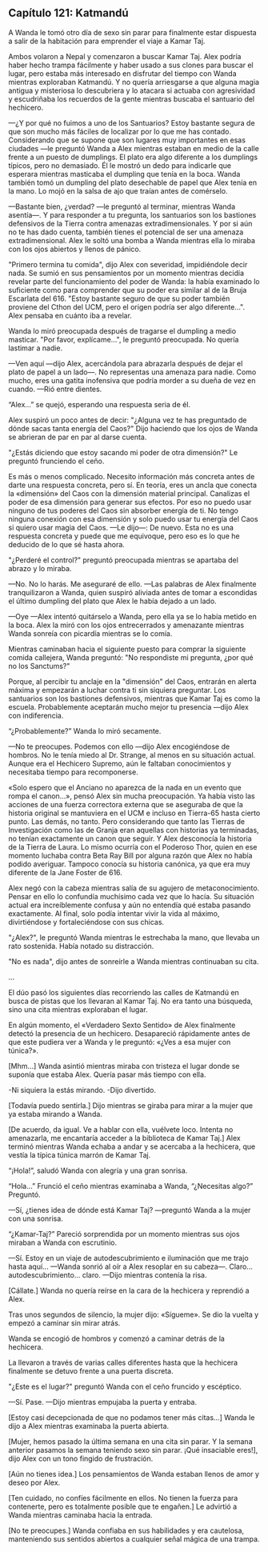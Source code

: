 
## Capítulo 121: Katmandú


A Wanda le tomó otro día de sexo sin parar para finalmente estar dispuesta a salir de la habitación para emprender el viaje a Kamar Taj.

Ambos volaron a Nepal y comenzaron a buscar Kamar Taj. Alex podría haber hecho trampa fácilmente y haber usado a sus clones para buscar el lugar, pero estaba más interesado en disfrutar del tiempo con Wanda mientras exploraban Katmandú. Y no quería arriesgarse a que alguna magia antigua y misteriosa lo descubriera y lo atacara si actuaba con agresividad y escudriñaba los recuerdos de la gente mientras buscaba el santuario del hechicero.

—¿Y por qué no fuimos a uno de los Santuarios? Estoy bastante segura de que son mucho más fáciles de localizar por lo que me has contado. Considerando que se supone que son lugares muy importantes en esas ciudades —le preguntó Wanda a Alex mientras estaban en medio de la calle frente a un puesto de dumplings. El plato era algo diferente a los dumplings típicos, pero no demasiado. Él le mostró un dedo para indicarle que esperara mientras masticaba el dumpling que tenía en la boca. Wanda también tomó un dumpling del plato desechable de papel que Alex tenía en la mano. Lo mojó en la salsa de ajo que traían antes de comérselo.

—Bastante bien, ¿verdad? —le preguntó al terminar, mientras Wanda asentía—. Y para responder a tu pregunta, los santuarios son los bastiones defensivos de la Tierra contra amenazas extradimensionales. Y por si aún no te has dado cuenta, también tienes el potencial de ser una amenaza extradimensional. Alex le soltó una bomba a Wanda mientras ella lo miraba con los ojos abiertos y llenos de pánico.

"Primero termina tu comida", dijo Alex con severidad, impidiéndole decir nada. Se sumió en sus pensamientos por un momento mientras decidía revelar parte del funcionamiento del poder de Wanda: la había examinado lo suficiente como para comprender que su poder era similar al de la Bruja Escarlata del 616. "Estoy bastante seguro de que su poder también proviene del Cthon del UCM, pero el origen podría ser algo diferente...". Alex pensaba en cuánto iba a revelar.

Wanda lo miró preocupada después de tragarse el dumpling a medio masticar. "Por favor, explícame...", le preguntó preocupada. No quería lastimar a nadie.

—Ven aquí —dijo Alex, acercándola para abrazarla después de dejar el plato de papel a un lado—. No representas una amenaza para nadie. Como mucho, eres una gatita inofensiva que podría morder a su dueña de vez en cuando. —Rió entre dientes.

“Alex…” se quejó, esperando una respuesta seria de él.

Alex suspiró un poco antes de decir: "¿Alguna vez te has preguntado de dónde sacas tanta energía del Caos?" Dijo haciendo que los ojos de Wanda se abrieran de par en par al darse cuenta.

"¿Estás diciendo que estoy sacando mi poder de otra dimensión?" Le preguntó frunciendo el ceño.

Es más o menos complicado. Necesito información más concreta antes de darte una respuesta concreta, pero sí. En teoría, eres un ancla que conecta la «dimensión» del Caos con la dimensión material principal. Canalizas el poder de esa dimensión para generar sus efectos. Por eso no puedo usar ninguno de tus poderes del Caos sin absorber energía de ti. No tengo ninguna conexión con esa dimensión y solo puedo usar tu energía del Caos si quiero usar magia del Caos. —Le dijo—: De nuevo. Esta no es una respuesta concreta y puede que me equivoque, pero eso es lo que he deducido de lo que sé hasta ahora.

"¿Perderé el control?" preguntó preocupada mientras se apartaba del abrazo y lo miraba.

—No. No lo harás. Me aseguraré de ello. —Las palabras de Alex finalmente tranquilizaron a Wanda, quien suspiró aliviada antes de tomar a escondidas el último dumpling del plato que Alex le había dejado a un lado.

—Oye —Alex intentó quitárselo a Wanda, pero ella ya se lo había metido en la boca. Alex la miró con los ojos entrecerrados y amenazante mientras Wanda sonreía con picardía mientras se lo comía.

Mientras caminaban hacia el siguiente puesto para comprar la siguiente comida callejera, Wanda preguntó: "No respondiste mi pregunta, ¿por qué no los Sanctums?"

Porque, al percibir tu anclaje en la "dimensión" del Caos, entrarán en alerta máxima y empezarán a luchar contra ti sin siquiera preguntar. Los santuarios son los bastiones defensivos, mientras que Kamar Taj es como la escuela. Probablemente aceptarán mucho mejor tu presencia —dijo Alex con indiferencia.

“¿Probablemente?” Wanda lo miró secamente.

—No te preocupes. Podemos con ello —dijo Alex encogiéndose de hombros. No le tenía miedo al Dr. Strange, al menos en su situación actual. Aunque era el Hechicero Supremo, aún le faltaban conocimientos y necesitaba tiempo para recomponerse.

«Solo espero que el Anciano no aparezca de la nada en un evento que rompa el canon...», pensó Alex sin mucha preocupación. Ya había visto las acciones de una fuerza correctora externa que se aseguraba de que la historia original se mantuviera en el UCM e incluso en Tierra-65 hasta cierto punto. Las demás, no tanto. Pero considerando que tanto las Tierras de Investigación como las de Granja eran aquellas con historias ya terminadas, no tenían exactamente un canon que seguir. Y Alex desconocía la historia de la Tierra de Laura. Lo mismo ocurría con el Poderoso Thor, quien en ese momento luchaba contra Beta Ray Bill por alguna razón que Alex no había podido averiguar. Tampoco conocía su historia canónica, ya que era muy diferente de la Jane Foster de 616.

Alex negó con la cabeza mientras salía de su agujero de metaconocimiento. Pensar en ello lo confundía muchísimo cada vez que lo hacía. Su situación actual era increíblemente confusa y aún no entendía qué estaba pasando exactamente. Al final, solo podía intentar vivir la vida al máximo, divirtiéndose y fortaleciéndose con sus chicas.

"¿Alex?", le preguntó Wanda mientras le estrechaba la mano, que llevaba un rato sostenida. Había notado su distracción.

"No es nada", dijo antes de sonreírle a Wanda mientras continuaban su cita.

…

El dúo pasó los siguientes días recorriendo las calles de Katmandú en busca de pistas que los llevaran al Kamar Taj. No era tanto una búsqueda, sino una cita mientras exploraban el lugar.

En algún momento, el «Verdadero Sexto Sentido» de Alex finalmente detectó la presencia de un hechicero. Desapareció rápidamente antes de que este pudiera ver a Wanda y le preguntó: «¿Ves a esa mujer con túnica?».

[Mhm…] Wanda asintió mientras miraba con tristeza el lugar donde se suponía que estaba Alex. Quería pasar más tiempo con ella.

-Ni siquiera la estás mirando. -Dijo divertido.

[Todavía puedo sentirla.] Dijo mientras se giraba para mirar a la mujer que ya estaba mirando a Wanda.

[De acuerdo, da igual. Ve a hablar con ella, vuélvete loco. Intenta no amenazarla, me encantaría acceder a la biblioteca de Kamar Taj.] Alex terminó mientras Wanda echaba a andar y se acercaba a la hechicera, que vestía la típica túnica marrón de Kamar Taj.

“¡Hola!”, saludó Wanda con alegría y una gran sonrisa.

“Hola…” Frunció el ceño mientras examinaba a Wanda, “¿Necesitas algo?” Preguntó.

—Sí, ¿tienes idea de dónde está Kamar Taj? —preguntó Wanda a la mujer con una sonrisa.

“¿Kamar-Taj?” Pareció sorprendida por un momento mientras sus ojos miraban a Wanda con escrutinio.

—Sí. Estoy en un viaje de autodescubrimiento e iluminación que me trajo hasta aquí... —Wanda sonrió al oír a Alex resoplar en su cabeza—. Claro... autodescubrimiento... claro. —Dijo mientras contenía la risa.

[Cállate.] Wanda no quería reírse en la cara de la hechicera y reprendió a Alex.

Tras unos segundos de silencio, la mujer dijo: «Sígueme». Se dio la vuelta y empezó a caminar sin mirar atrás.

Wanda se encogió de hombros y comenzó a caminar detrás de la hechicera.

La llevaron a través de varias calles diferentes hasta que la hechicera finalmente se detuvo frente a una puerta discreta.

"¿Este es el lugar?" preguntó Wanda con el ceño fruncido y escéptico.

—Sí. Pase. —Dijo mientras empujaba la puerta y entraba.

[Estoy casi decepcionada de que no podamos tener más citas…] Wanda le dijo a Alex mientras examinaba la puerta abierta.

[Mujer, hemos pasado la última semana en una cita sin parar. Y la semana anterior pasamos la semana teniendo sexo sin parar. ¡Qué insaciable eres!], dijo Alex con un tono fingido de frustración.

[Aún no tienes idea.] Los pensamientos de Wanda estaban llenos de amor y deseo por Alex.

[Ten cuidado, no confíes fácilmente en ellos. No tienen la fuerza para contenerte, pero es totalmente posible que te engañen.] Le advirtió a Wanda mientras caminaba hacia la entrada.

[No te preocupes.] Wanda confiaba en sus habilidades y era cautelosa, manteniendo sus sentidos abiertos a cualquier señal mágica de una trampa.
